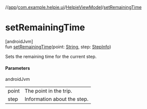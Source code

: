 //[app](../../../index.md)/[com.example.helpie.ui](../index.md)/[HelpieViewModel](index.md)/[setRemainingTime](set-remaining-time.md)

# setRemainingTime

[androidJvm]\
fun [setRemainingTime](set-remaining-time.md)(point: [String](https://kotlinlang.org/api/latest/jvm/stdlib/kotlin/-string/index.html), step: [StepInfo](../../com.example.helpie/-step-info/index.md))

Sets the remaining time for the current step.

#### Parameters

androidJvm

| | |
|---|---|
| point | The point in the trip. |
| step | Information about the step. |
